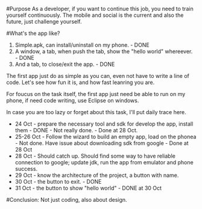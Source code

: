 #Purpose
As a developer, if you want to continue this job, you need to train yourself continuously.
The mobile and social is the current and also the future, just challenge yourself.

#What's the app like?
1. Simple.apk, can install/uninstall on my phone. - DONE
2. A window, a tab, when push the tab, show the "hello world" whereever. - DONE
3. And a tab, to close/exit the app. - DONE

The first app just do as simple as you can, even not have to write a line of code.
Let's see how fun it is, and how fast leanring you are. 

For foucus on the task itself, the first app just need be able to run on my phone, 
if need code writing, use Eclipse on windows.

In case you are too lazy or forget about this task, I'll put daily trace here.
* 24 Oct - prepare the necessary tool and sdk for develop the app, install them - DONE - Not really done. - Done at 28 Oct.
* 25-26 Oct - Follow the wizard to build an empty app, load on the phonea - Not done. Have issue about downloading sdk from google - Done at 28 Oct
* 28 Oct - Should catch up. Should find some way to have reliable connection to google; update jdk, run the app from emulator and phone success.
* 29 Oct - know the architecture of the project, a button with name.
* 30 Oct - the button to exit. - DONE
* 31 Oct - the button to show "hello world" - DONE at 30 Oct

#Conclusion:
Not just coding, also about design.

